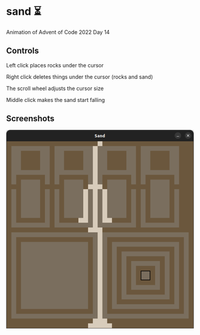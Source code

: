 # sand ⏳️

Animation of Advent of Code 2022 Day 14

## Controls

Left click places rocks under the cursor

Right click deletes things under the cursor (rocks and sand)

The scroll wheel adjusts the cursor size

Middle click makes the sand start falling

## Screenshots

![Alt text](/screens/screen01.png?raw=true)
